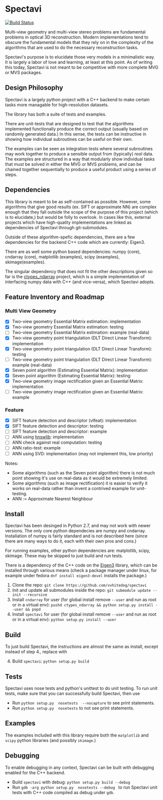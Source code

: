 # Spectavi

[![Build Status](https://travis-ci.org/vvhitedog/spectavi.svg?branch=master)](https://travis-ci.org/vvhitedog/spectavi)

Multi-view geometry and multi-view stereo problems are fundamental problems in
optical 3D reconstruction. Modern implementations tend to obscure the
fundamental models that they rely on in the complexity of the algorithms that
are used to do the necessary reconstruction tasks.

Spectavi's purpose is to elucidate those very models in a minimalistic way. It
is largely a labor of love and learning, at least at this point. As of writing
this today, Spectavi is not meant to be competitive with more complete MVG or
MVS packages.

## Design Philosophy

Spectavi is a largely python project with a C++ backend to make certain tasks
more managable for high-resolution datasets.

The library has both a suite of tests and examples.

There are unit-tests that are designed to test that the algorithms
implemented functionally produce the correct output (usually based
on randomly generated data.) In this sense, the tests can be instructive in
showing how individual subroutines can be useful on their own.

The examples can be seen as integration tests where several subroutines may
work together to produce a sensible output from (typically) *real* data. The
examples are structured in a way that modularly show individual tasks that must
be solved in either the MVG or MVS problems, and can be chained together
sequentially to produce a useful product using a series of steps.

## Dependencies

This library is meant to be as self-contained as possible. However, some
algorithms that give good results (ex. SIFT or approximate NN) are complex
enough that they fall outside the scope of the purpose of this project (which
is to elucidate,) but would be folly to overlook. In cases like this, external
projects which have high-quality implementations are linked as dependencies of
Spectavi through git-submodules. 

Outside of these algorithm-spefic dependencies, there are a few dependencies 
for the backend C++ code which are currently: Eigen3.

There are as well some python based dependencies: numpy (core), cndarray
(core), matplotlib (examples),  scipy (examples), skimage(examples).

The singular dependency that does not fit the other descriptions given so
far is the [ctypes_ndarray](https://github.com/vvhitedog/ctypes_ndarray)
project, which is a simple implementation of interfacing numpy data with C++
(and vice-versa), which Spectavi adopts.

## Feature Inventory and Roadmap

### Multi View Geometry
- [x] Two-view geometry Essential Matrix estimation: implementation
- [x] Two-view geometry Essential Matrix estimation: testing
- [ ] Two-view geometry Essential Matrix estimation: example (real-data)
- [x] Two-view geometry point triangulation (DLT Direct Linear Transform): implementation
- [x] Two-view geometry point triangulation (DLT Direct Linear Transform): testing
- [ ] Two-view geometry point triangulation (DLT Direct Linear Transform): example (real-data)
- [x] Seven point algorithm (Estimating Essential Matrix): implementation
- [x] Seven point algorithm (Estimating Essential Matrix): testing
- [x] Two-view geometry image rectification given an Essential Matrix: implementation
- [ ] Two-view geometry image rectification given an Essential Matrix: example

### Feature
- [x] SIFT feature detection and descriptor (vlfeat): implementation
- [x] SIFT feature detection and descriptor: testing
- [ ] SIFT feature detection and descriptor: example
- [ ] ANN using [hnswlib](https://github.com/nmslib/hnswlib): implementation
- [ ] ANN check against real computation: testing
- [ ] ANN ratio-test: example
- [ ] ANN using SVD: implementation (may not implement this, low priority)

Notes:
- Some algorithms (such as the Seven point algorithm) there is not much point showing it's use on real-data as it would be extremely limited.
- Some algorithms (such as image rectification) it is easier to verify it works on real-data rather than invent a contrived example for unit-testing.
- ANN := Approximate Nearest Neighbour

## Install

Spectavi has been desinged in Python 2.7, and may not work with newer versions.
The only core python dependecies are numpy and cndarray. Installation of numpy
is fairly standard and is not described here (since there are many ways to do
it, each with their own pros and cons.) 

For running examples, other python dependencies are: matplotlib, scipy,
skimage. These may be skipped to just build and run tests.

There is a dependency of the C++ code on the
[Eigen3](http://eigen.tuxfamily.org/index.php?title=Main_Page) library, which
can be installed through various means (check a package manager under linux,
for example under fedora `dnf install eigen3-devel` installs the package.)

1. Clone the repo: `git clone https://github.com/vvhitedog/spectavi`
2. Init and update all submodules inside the repo: `git submodule update --init --recursive`
3. Install `cndarray` for user (for global install remove `--user` and run as root or in a virtual env): `pushd ctypes_ndarray && python setup.py install --user && popd` 
4. Install `spectavi` for user (for global install remove `--user` and run as root or in a virtual env): `python setup.py install --user`

## Build

To just build Spectavi, the instructions are almost the same as install, except instead of step 4., replace with 

4. Build `spectavi`: `python setup.py build`


## Tests

Spectavi uses nose tests and python's unittest to do unit testing. To run unit
tests, make sure that you can successfully build Spectavi, then use

* Run `python setup.py  nosetests  --nocapture` to see print statements.
* Run `python setup.py  nosetests` to not see print statements.

## Examples

The examples included with this library require both the `matplotlib` and
`scipy` python libraries (and possibly `skimage`.)


## Debugging

To enable debugging in any context, Spectavi can be built with debugging enabled for the C++ backend.

* Build `spectavi` with debug: `python setup.py build --debug`
* Run `gdb -arg python setup.py  nosetests --debug ` to run Spectavi unit tests with C++ code compiled as debug under `gdb`.

